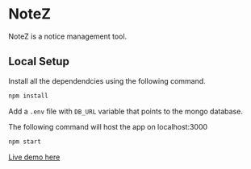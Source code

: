 # NoteZ

NoteZ is a notice management tool.

## Local Setup

Install all the dependendcies using the following command.

```bash
npm install
```

Add a `.env` file with `DB_URL` variable that points to the mongo database.

The following command will host the app on localhost:3000

```bash
npm start
```

[Live demo here](https://notez-service.onrender.com/)

